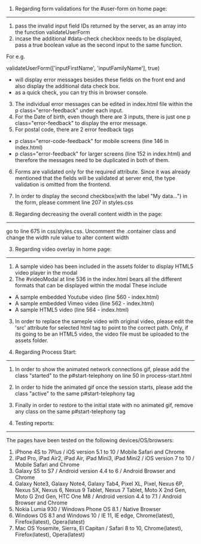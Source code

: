 1. Regarding form validations for the #user-form on home page:
- - - - - - - - - - - - - - - - - - - - - - - - - - - - - - - -

1. pass the invalid input field IDs returned by the server, as an array into the function validateUserForm
2. incase the additional #data-check checkbox needs to be displayed, pass a true boolean value as the second input to the same function.

For e.g.

validateUserForm(['inputFirstName', 'inputFamilyName'], true)

 - will display error messages besides these fields on the front end and also display the additional data check box.
 - as a quick check, you can try this in browser console.

3. The individual error messages can be edited in index.html file within the p class="error-feedback" under each input.
4. For the Date of birth, even though there are 3 inputs, there is just one p class="error-feedback" to display the error message.
5. For postal code, there are 2 error feedback tags
  - p class="error-code-feedback" for mobile screens (line 146 in index.html)
  - p class="error-feedback" for larger screens (line 152 in index.html)
  and therefore the messages need to be duplicated in both of them.
6. Forms are validated only for the required attribute. Since it was already mentioned that the fields will be
validated at server end, the type validation is omitted from the frontend.
7. In order to display the second checkbox(with the label "My data...") in the form, please comment line 207 in styles.css



2. Regarding decreasing the overall content width in the page:
- - - - - - - - - - - - - - - - - - - - - - - - - - - - - - - -

go to line 675 in css/styles.css. Uncomment the .container class and change the width rule value to alter content width



3. Regarding video overlay in home page:
- - - - - - - - - - - - - - - - - - - - -

1. A sample video has been included in the assets folder to display HTML5 video player in the modal
2. The #videoModal at line 536 in the index.html bears all the different formats that can be displayed within the modal
 These include
 - A sample embedded Youtube video (line 560 - index.html)
 - A sample embedded Vimeo video (line 562 - index.html)
 - A sample HTML5 video (line 564 - index.html)
3. In order to replace the sameple video with original video, please edit the 'src' attribute for selected html tag to point to the correct path. Only, if its going to be an HTML5 video, the video file must be uploaded to the assets folder.



4. Regarding Process Start:
- - - - - - - - - - - - - -
1. In order to show the animated network connections gif, please add the class "started" to the p#start-telephony on line 50 in process-start.html
2. In order to hide the animated gif once the session starts, please add the class "active" to the same p#start-telephony tag
3. Finally in order to restore to the initial state with no animated gif, remove any class on the same p#start-telephony tag



5. Testing reports:
- - - - - - - - - -

The pages have been tested on the following devices/OS/browsers:

1. iPhone 4S to 7Plus / iOS version 5.1 to 10 / Mobile Safari and Chrome
2. iPad Pro, iPad Air2, iPad Air, iPad Mini3, iPad Mini2 / iOS version 7 to 10 / Mobile Safari and Chrome
3. Galaxy S5 to S7 / Android version 4.4 to 6 / Android Browser and Chrome
4. Galaxy Note3, Galaxy Note4, Galaxy Tab4, Pixel XL, Pixel, Nexus 6P, Nexus 5X, Nexus 6, Nexus 9 Tablet, Nexus 7 Tablet, Moto X 2nd Gen, Moto G 2nd Gen, HTC One M8 / Android version 4.4 to 7.1 / Android Browser and Chrome
5. Nokia Lumia 930 / Windows Phone OS 8.1 / Native Browser
6. Windows OS 8.1 and Windows 10 / IE 11, IE edge, Chrome(latest), Firefox(latest), Opera(latest)
7. Mac OS Yosemite, Sierra, El Capitan / Safari 8 to 10, Chrome(latest), Firefox(latest), Opera(latest)

